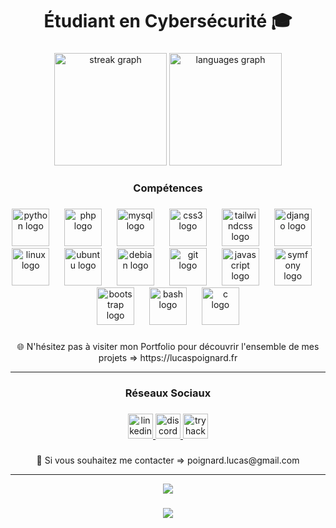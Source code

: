<h1 align="center">Étudiant en Cybersécurité 🎓</h1>

###

<div align="center">
  <img src="https://streak-stats.demolab.com?user=sleyter-monteiro&locale=fr&mode=daily&theme=dracula&hide_border=true&border_radius=5&date_format=j/n[/Y]&order=3" height="180" alt="streak graph"  />
  <img src="https://github-readme-stats.vercel.app/api/top-langs?username=sleyter-monteiro&locale=fr&hide_title=false&layout=compact&card_width=320&langs_count=6&theme=dracula&hide_border=true&order=2" height="180" alt="languages graph"  />
</div>

###

<h3 align="center">Compétences</h3>

###

<div align="center">
  <img src="https://cdn.jsdelivr.net/gh/devicons/devicon/icons/python/python-original.svg" height="60" alt="python logo"  />
  <img width="16" />
  <img src="https://cdn.jsdelivr.net/gh/devicons/devicon/icons/php/php-original.svg" height="60" alt="php logo"  />
  <img width="16" />
  <img src="https://cdn.simpleicons.org/mysql/4479A1" height="60" alt="mysql logo"  />
  <img width="16" />
  <img src="https://cdn.jsdelivr.net/gh/devicons/devicon/icons/css3/css3-original.svg" height="60" alt="css3 logo"  />
  <img width="16" />
  <img src="https://cdn.simpleicons.org/tailwindcss/06B6D4" height="60" alt="tailwindcss logo"  />
  <img width="16" />
  <img src="https://cdn.simpleicons.org/django/092E20" height="60" alt="django logo"  />
  <img width="16" />
  <img src="https://cdn.jsdelivr.net/gh/devicons/devicon/icons/linux/linux-original.svg" height="60" alt="linux logo"  />
  <img width="16" />
  <img src="https://cdn.jsdelivr.net/gh/devicons/devicon/icons/ubuntu/ubuntu-plain.svg" height="60" alt="ubuntu logo"  />
  <img width="16" />
  <img src="https://cdn.jsdelivr.net/gh/devicons/devicon/icons/debian/debian-original.svg" height="60" alt="debian logo"  />
  <img width="16" />
  <img src="https://cdn.jsdelivr.net/gh/devicons/devicon/icons/git/git-original.svg" height="60" alt="git logo"  />
  <img width="16" />
  <img src="https://cdn.jsdelivr.net/gh/devicons/devicon/icons/javascript/javascript-original.svg" height="60" alt="javascript logo"  />
  <img width="16" />
  <img src="https://skillicons.dev/icons?i=symfony" height="60" alt="symfony logo"  />
  <img width="16" />
  <img src="https://cdn.jsdelivr.net/gh/devicons/devicon/icons/bootstrap/bootstrap-original.svg" height="60" alt="bootstrap logo"  />
  <img width="16" />
  <img src="https://cdn.simpleicons.org/gnubash/4EAA25" height="60" alt="bash logo"  />
  <img width="16" />
  <img src="https://skillicons.dev/icons?i=c" height="60" alt="c logo"  />
</div>

###

<p align="center">🌐 N'hésitez pas à visiter mon Portfolio pour découvrir l'ensemble de mes projets => https://lucaspoignard.fr</p>
<hr>

<h3 align="center">Réseaux Sociaux</h3>

###

<div align="center">
  <a href="www.linkedin.com/in/lucas-poignard-716747252" target="_blank">
    <img src="https://img.shields.io/static/v1?message=LinkedIn&logo=linkedin&label=&color=0077B5&logoColor=white&labelColor=&style=flat" height="40" alt="linkedin logo"  />
  </a>
  <a href="https://discordapp.com/users/438284055956553728" target="_blank">
    <img src="https://img.shields.io/static/v1?message=Discord&logo=discord&label=&color=7289DA&logoColor=white&labelColor=&style=flat" height="40" alt="discord logo"  />
  </a>
  <a href="https://tryhackme.com/p/sentito" target="_blank">
    <img src="https://img.shields.io/static/v1?message=TryHackMe&logo=tryhackme&label=&color=88cc14&logoColor=white&labelColor=&style=flat" height="40" alt="tryhackme logo"  />
  </a>
</div>

###

<p align="center">📩 Si vous souhaitez me contacter => poignard.lucas@gmail.com</p>
<hr>

<div align="center">
  <img height="" src="https://media.giphy.com/media/v1.Y2lkPTc5MGI3NjExcGxoaG8zdmp2cjNwdjljMnhxdGh6NmowMmwwZmc5NHJweDE2eHdtdyZlcD12MV9pbnRlcm5hbF9naWZfYnlfaWQmY3Q9Zw/12W5Sg2koWYnwA/giphy.gif"  />
</div>

###

<div align="center">
  <img src="https://profile-counter.glitch.me/sleyter-monteiro/count.svg?"  />
</div>

